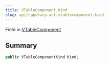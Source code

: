 ```yaml
---
title: VTableComponent.Kind
slug: api/cppsharp.ast.vtablecomponent.kind
---
```

Field in [VTableComponent](/api/cppsharp/ast/vtablecomponent)

## Summary



```csharp
public VTableComponentKind Kind;
```

